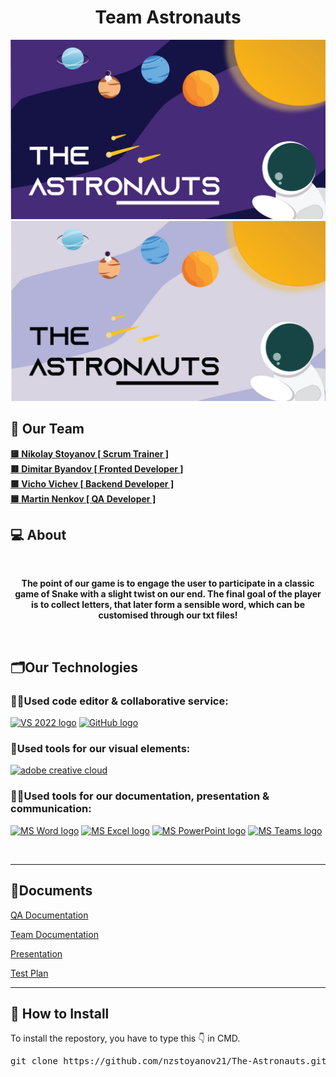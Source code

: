 <h1 align="center">Team Astronauts</h1>

<p align="center">
    <a target="_blank" rel="noopener noreferrer" href="/nzstoyanov21/The-Astronauts/blob/main/docs/banners/dark/banner_dark.jpg#gh-dark-theme-only">
        <img src="docs/assets/banners/dark/banner_dark.jpg#gh-dark-theme-only"/>
    </a>
    <a target="_blank" rel="noopener noreferrer" href="/nzstoyanov21/The-Astronauts/blob/main/docs/banners/light/banner_light.jpg#gh-light-theme-only">
        <img src="docs/assets/banners/light/banner_light.jpg#gh-light-theme-only"/>
    </a>
</p>

## 🧒 Our Team

<b>
<a href = “https://github.com/NZStoyanov21”> 🟨 Nikolay Stoyanov [ Scrum Trainer ] </a><br>
<a href=“https://github.com/DKByandov21”> 🟥 Dimitar Byandov [ Fronted Developer ] </a><br>
<a href=“https://github.com/VDVichev21”> 🟩 Vicho Vichev [ Backend Developer ] </a><br>
<a href =“https://github.com/MTNenkov21”> 🟦 Martin Nenkov [ QA Developer ] </a> 
</b>

## 💻 About
<br>
<b><p align="center">The point of our game is to engage the user to participate in a classic game of Snake with a slight twist on our end. The final goal of the player is to collect letters, that later form a sensible word, which can be customised through our txt files!
</p></b>
<br>

## 🗂️Our Technologies

### 👨‍💻Used code editor & collaborative service:
<p align="left">
    <a href="https://visualstudio.microsoft.com/vs/"><img src="https://sparkcdnwus2.azureedge.net/sparkimageassets/XP8CDJNZKFM06W-0c5249f8-b473-4f41-aea6-45b4bfb64a9a" alt="VS 2022 logo" width=48px /></a>
    <a href="https://github.com/"><img src="https://img.icons8.com/nolan/344/github.png" alt="GitHub logo" width=52px /></a>
</p>

### 🔨Used tools for our visual elements:

<p align="left">
    <a href="https://www.adobe.com/creativecloud.html"><img src="https://www.adobe.com/content/dam/shared/images/product-icons/svg/creative-cloud.svg" alt="adobe creative cloud" width=48px /></a>
</p>

### 🔨📄Used tools for our documentation, presentation & communication:

<p align="left">
    <a href="https://www.microsoft.com/en-ww/microsoft-365/word"><img src="https://img.icons8.com/color/344/ms-word.png" alt="MS Word logo" width=48px /></a>
    <a href="https://www.microsoft.com/en-ww/microsoft-365/excel"><img src="https://img.icons8.com/color/344/ms-excel.png" alt="MS Excel logo" width=48px /></a>
    <a href="https://www.microsoft.com/en-ww/microsoft-365/powerpoint"><img src="https://img.icons8.com/color/344/ms-powerpoint.png" alt="MS PowerPoint logo" width=48px /></a>
    <a href="https://www.microsoft.com/en/microsoft-teams/group-chat-software"><img src="https://img.icons8.com/color/344/microsoft-teams.png" alt = "MS Teams logo" width=46px /></a>
</p>


<br>
<hr>

## 📄Documents



<a href="docs/QA_Documentation_The_Astronauts.xlsx">QA Documentation </a>


<a href="docs/The_Astronauts_documentation.docx">Team Documentation </a>


<a href="docs/The_Astronauts.pptx">Presentation </a>


<a href="docs/The_Astronauts_test_plan.docx">Test Plan </a>

<hr>

## 📩 How to Install

<p>To install the repostory, you have to type this 👇 in CMD.
<pre>git clone https://github.com/nzstoyanov21/The-Astronauts.git</pre>